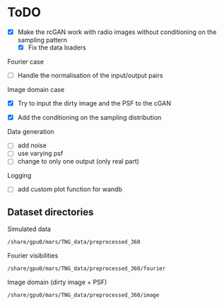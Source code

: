 
# ToDO

- [x] Make the rcGAN work with radio images without conditioning on the sampling pattern
    - [x] Fix the data loaders

Fourier case
- [ ] Handle the normalisation of the input/output pairs

Image domain case
- [x] Try to input the dirty image and the PSF to the cGAN


- [x] Add the conditioning on the sampling distribution

Data generation
- [ ] add noise
- [ ] use varying psf
- [ ] change to only one output (only real part)

Logging
- [ ] add custom plot function for wandb
## Dataset directories

Simulated data
``` bash
/share/gpu0/mars/TNG_data/preprocessed_360
```

Fourier visibilities
``` bash
/share/gpu0/mars/TNG_data/preprocessed_360/fourier
```

Image domain (dirty image + PSF)
``` bash
/share/gpu0/mars/TNG_data/preprocessed_360/image
```

